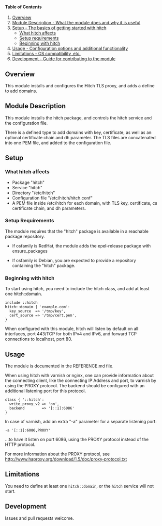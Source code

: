 #### Table of Contents

1. [Overview](#overview)
2. [Module Description - What the module does and why it is useful](#module-description)
3. [Setup - The basics of getting started with hitch](#setup)
    * [What hitch affects](#what-hitch-affects)
    * [Setup requirements](#setup-requirements)
    * [Beginning with hitch](#beginning-with-hitch)
4. [Usage - Configuration options and additional functionality](#usage)
5. [Limitations - OS compatibility, etc.](#limitations)
6. [Development - Guide for contributing to the module](#development)

## Overview

This module installs and configures the Hitch TLS proxy, and adds a
define to add domains.

## Module Description

This module installs the hitch package, and controls the hitch service
and the configuration file.

There is a defined type to add domains with key, certificate, as well
as an optional certificate chain and dh parameter.  The TLS files are
concatenated into one PEM file, and added to the configuration file.


## Setup

### What hitch affects

* Package "hitch"
* Service "hitch"
* Directory "/etc/hitch"
* Configuration file "/etc/hitch/hitch.conf"
* A PEM file inside /etc/hitch for each domain, with TLS key,
  certificate, ca certificate chain, and dh parameters.


### Setup Requirements

The module requires that the "hitch" package is available in a
reachable package repository.

* If osfamily is RedHat, the module adds the epel-release package with
  ensure_packages

* If osfamily is Debian, you are expected to provide a repository
  containing the "hitch" package.


### Beginning with hitch

To start using hitch, you need to include the hitch class, and add at
least one hitch::domain.

    include ::hitch
    hitch::domain { 'example.com':
      key_source  => '/tmp/key',
      cert_source => '/tmp/cert.pem',
    }

When configured with this module, hitch will listen by default on all
interfaces, port 443/TCP for both IPv4 and IPv6, and forward TCP
connections to localhost, port 80.


## Usage

The module is documented in the REFERENCE.md file.

When using hitch with varnish or nginx, one can provide information
about the connecting client, like the connecting IP Address and port,
to varnish by using the PROXY protocol.  The backend should be
configured with an additional listening port for this protocol.

    class { '::hitch':
      write_proxy_v2 => 'on',
      backend        => '[::1]:6086'
    }

In case of varnish, add an extra "-a" parameter for a separate
listening port:

    -a '[::1]:6086,PROXY'

…to have it listen on port 6086, using the PROXY protocol instead of
the HTTP protocol.

For more information about the PROXY protocol, see
http://www.haproxy.org/download/1.5/doc/proxy-protocol.txt


## Limitations

You need to define at least one `hitch::domain`, or the `hitch`
service will not start.

## Development

Issues and pull requests welcome.